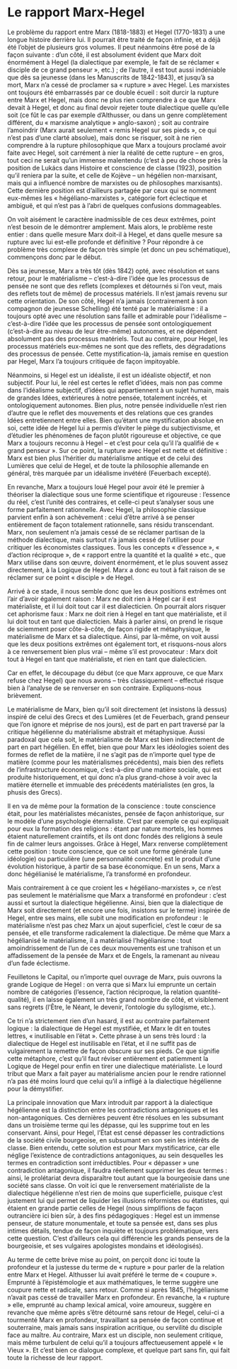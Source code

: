 # Le rapport Marx-Hegel

Le problème du rapport entre Marx (1818-1883) et Hegel (1770-1831) a une longue histoire derrière lui. Il pourrait être traité de façon infinie, et a déjà été l’objet de plusieurs gros volumes. Il peut néanmoins être posé de la façon suivante : d’un côté, il est absolument évident que Marx doit énormément à Hegel (la dialectique par exemple, le fait de se réclamer « disciple de ce grand penseur », etc.) ; de l’autre, il est tout aussi indéniable que dès sa jeunesse (dans les Manuscrits de 1842-1843), et jusqu’à sa mort, Marx n’a cessé de proclamer sa « rupture » avec Hegel. Les marxistes ont toujours été embarrassés par ce double écueil : soit durcir la rupture entre Marx et Hegel, mais donc ne plus rien comprendre à ce que Marx devait à Hegel, et donc au final devoir rejeter toute dialectique quelle qu’elle soit (ce fût le cas par exemple d’Althusser, ou dans un genre complètement différent, du « marxisme analytique » anglo-saxon) ; soit au contraire l’amoindrir (Marx aurait seulement « remis Hegel sur ses pieds », ce qui n’est pas d’une clarté absolue), mais donc se risquer, soit à ne rien comprendre à la rupture philosophique que Marx a toujours proclamé avoir faite avec Hegel, soit carrément à nier la réalité de cette rupture – en gros, tout ceci ne serait qu’un immense malentendu (c’est à peu de chose près la position de Lukács dans Histoire et conscience de classe (1923), position qu’il reniera par la suite, et celle de Kojève – un hégélien non-marxisant, mais qui a influencé nombre de marxistes ou de philosophes marxisants). Cette dernière position est d’ailleurs partagée par ceux qui se nomment eux-mêmes les « hégéliano-marxistes », catégorie fort éclectique et ambiguë, et qui n’est pas à l’abri de quelques confusions dommageables.

On voit aisément le caractère inadmissible de ces deux extrêmes, point n’est besoin de le démontrer amplement. Mais alors, le problème reste entier : dans quelle mesure Marx doit-il à Hegel, et dans quelle mesure sa rupture avec lui est-elle profonde et définitive ? Pour répondre à ce problème très complexe de façon très simple (et donc un peu schématique), commençons donc par le début.

Dès sa jeunesse, Marx a très tôt (dès 1842) opté, avec résolution et sans retour, pour le matérialisme – c’est-à-dire l’idée que les processus de pensée ne sont que des reflets (complexes et détournés si l’on veut, mais des reflets tout de même) de processus matériels. Il n’est jamais revenu sur cette orientation. De son côté, Hegel n’a jamais (contrairement à son compagnon de jeunesse Schelling) été tenté par le matérialisme : il a toujours opté avec une résolution sans faille et admirable pour l’idéalisme – c’est-à-dire l’idée que les processus de pensée sont ontologiquement (c’est-à-dire au niveau de leur être-même) autonomes, et ne dépendent absolument pas des processus matériels. Tout au contraire, pour Hegel, les processus matériels eux-mêmes ne sont que des reflets, des dégradations des processus de pensée. Cette mystification-là, jamais remise en question par Hegel, Marx l’a toujours critiquée de façon impitoyable.

Néanmoins, si Hegel est un idéaliste, il est un idéaliste objectif, et non subjectif. Pour lui, le réel est certes le reflet d’idées, mais non pas comme dans l’idéalisme subjectif, d’idées qui appartiennent à un sujet humain, mais de grandes Idées, extérieures à notre pensée, totalement incréés, et ontologiquement autonomes. Bien plus, notre pensée individuelle n’est rien d’autre que le reflet des mouvements et des relations que ces grandes Idées entretiennent entre elles. Bien qu’étant une mystification absolue en soi, cette idée de Hegel lui a permis d’éviter le piège du subjectivisme, et d’étudier les phénomènes de façon plutôt rigoureuse et objective, ce que Marx a toujours reconnu à Hegel – et c’est pour cela qu’il l’a qualifié de « grand penseur ». Sur ce point, la rupture avec Hegel est nette et définitive : Marx est bien plus l’héritier du matérialisme antique et de celui des Lumières que celui de Hegel, et de toute la philosophie allemande en général, très marquée par un idéalisme invétéré (Feuerbach excepté).

En revanche, Marx a toujours loué Hegel pour avoir été le premier à théoriser la dialectique sous une forme scientifique et rigoureuse : l’essence du réel, c’est l’unité des contraires, et celle-ci peut s’analyser sous une forme parfaitement rationnelle. Avec Hegel, la philosophie classique parvient enfin à son achèvement : celui d’être arrivé à se penser entièrement de façon totalement rationnelle, sans résidu transcendant. Marx, non seulement n’a jamais cessé de se réclamer partisan de la méthode dialectique, mais surtout n’a jamais cessé de l’utiliser pour critiquer les économistes classiques. Tous les concepts « d’essence », « d’action réciproque », de « rapport entre la quantité et la qualité » etc., que Marx utilise dans son œuvre, doivent énormément, et le plus souvent assez directement, à la Logique de Hegel. Marx a donc eu tout à fait raison de se réclamer sur ce point « disciple » de Hegel.

Arrivé à ce stade, il nous semble donc que les deux positions extrêmes ont l’air d’avoir également raison : Marx ne doit rien à Hegel car il est matérialiste, et il lui doit tout car il est dialecticien. On pourrait alors risquer cet aphorisme faux : Marx ne doit rien à Hegel en tant que matérialiste, et il lui doit tout en tant que dialecticien. Mais à parler ainsi, on prend le risque de sciemment poser côte-à-côte, de façon rigide et métaphysique, le matérialisme de Marx et sa dialectique. Ainsi, par là-même, on voit aussi que les deux positions extrêmes ont également tort, et risquons-nous alors à ce renversement bien plus vrai – même s’il est provocateur : Marx doit tout à Hegel en tant que matérialiste, et rien en tant que dialecticien.

Car en effet, le découpage du début (ce que Marx approuve, ce que Marx refuse chez Hegel) que nous avons – très classiquement – effectué risque bien à l’analyse de se renverser en son contraire. Expliquons-nous brièvement.

Le matérialisme de Marx, bien qu’il soit directement (et insistons là dessus) inspiré de celui des Grecs et des Lumières (et de Feuerbach, grand penseur que l’on ignore et méprise de nos jours), est de part en part traversé par la critique hégélienne du matérialisme abstrait et métaphysique. Aussi paradoxal que cela soit, le matérialisme de Marx est bien indirectement de part en part hégélien. En effet, bien que pour Marx les idéologies soient des formes de reflet de la matière, il ne s’agit pas de n’importe quel type de matière (comme pour les matérialismes précédents), mais bien des reflets de l’infrastructure économique, c’est-à-dire d’une matière sociale, qui est produite historiquement, et qui donc n’a plus grand-chose à voir avec la matière éternelle et immuable des précédents matérialistes (en gros, la phusis des Grecs).

 

Il en va de même pour la formation de la conscience : toute conscience était, pour les matérialistes mécanistes, pensée de façon anhistorique, sur le modèle d’une psychologie éternaliste. C’est par exemple ce qui expliquait pour eux la formation des religions : étant par nature mortels, les hommes étaient naturellement craintifs, et ils ont donc fondés des religions à seule fin de calmer leurs angoisses. Grâce à Hegel, Marx renverse complètement cette position : toute conscience, que ce soit une forme générale (une idéologie) ou particulière (une personnalité concrète) est le produit d’une évolution historique, à partir de sa base économique. En un sens, Marx a donc hégélianisé le matérialisme, l’a transformé en profondeur.

Mais contrairement à ce que croient les « hégéliano-marxistes », ce n’est pas seulement le matérialisme que Marx a transformé en profondeur : c’est aussi et surtout la dialectique hégélienne. Ainsi, bien que la dialectique de Marx soit directement (et encore une fois, insistons sur le terme) inspirée de Hegel, entre ses mains, elle subit une modification en profondeur : le matérialisme n’est pas chez Marx un ajout superficiel, c’est le cœur de sa pensée, et elle transforme radicalement la dialectique. De même que Marx a hégélianisé le matérialisme, il a matérialisé l’hégélianisme : tout amoindrissement de l’un de ces deux mouvements est une trahison et un affadissement de la pensée de Marx et de Engels, la ramenant au niveau d’un fade éclectisme.

Feuilletons le Capital, ou n’importe quel ouvrage de Marx, puis ouvrons la grande Logique de Hegel : on verra que si Marx lui emprunte un certain nombre de catégories (l’essence, l’action réciproque, la relation quantité-qualité), il en laisse également un très grand nombre de côté, et visiblement sans regrets (l’Être, le Néant, le devenir, l’ontologie du syllogisme, etc.).

Ce tri n’a strictement rien d’un hasard, il est au contraire parfaitement logique : la dialectique de Hegel est mystifiée, et Marx le dit en toutes lettres, « inutilisable en l’état ». Cette phrase à un sens très lourd : la dialectique de Hegel est inutilisable en l’état, et il ne suffit pas de vulgairement la remettre de façon obscure sur ses pieds. Ce que signifie cette métaphore, c’est qu’il faut réviser entièrement et patiemment la Logique de Hegel pour enfin en tirer une dialectique matérialiste. Le lourd tribut que Marx a fait payer au matérialisme ancien pour le rendre rationnel n’a pas été moins lourd que celui qu’il a infligé à la dialectique hégélienne pour la démystifier.

La principale innovation que Marx introduit par rapport à la dialectique hégélienne est la distinction entre les contradictions antagoniques et les non-antagoniques. Ces dernières peuvent être résolues en les subsumant dans un troisième terme qui les dépasse, qui les supprime tout en les conservant. Ainsi, pour Hegel, l’État est censé dépasser les contradictions de la société civile bourgeoise, en subsumant en son sein les intérêts de classe. Bien entendu, cette solution est pour Marx mystificatrice, car elle néglige l’existence de contradictions antagoniques, au sein desquelles les termes en contradiction sont irréductibles. Pour « dépasser » une contradiction antagonique, il faudra réellement supprimer les deux termes : ainsi, le prolétariat devra disparaître tout autant que la bourgeoisie dans une société sans classe. On voit ici que le renversement matérialiste de la dialectique hégélienne n’est rien de moins que superficielle, puisque c’est justement lui qui permet de liquider les illusions réformistes ou étatistes, qui étaient en grande partie celles de Hegel (nous simplifions de façon outrancière ici bien sûr, à des fins pédagogiques : Hegel est un immense penseur, de stature monumentale, et toute sa pensée est, dans ses plus intimes détails, tendue de façon inquiète et toujours problématique, vers cette question. C’est d’ailleurs cela qui différencie les grands penseurs de la bourgeoisie, et ses vulgaires apologistes mondains et idéologisés).

 

Au terme de cette brève mise au point, on perçoit donc ici toute la profondeur et la justesse du terme de « rupture » pour parler de la relation entre Marx et Hegel. Althusser lui avait préféré le terme de « coupure ». Emprunté à l’épistémologie et aux mathématiques, le terme suggère une coupure nette et radicale, sans retour. Comme si après 1845, l’hégélianisme n’avait pas cessé de travailler Marx en profondeur. En revanche, la « rupture » elle, emprunté au champ lexical amical, voire amoureux, suggère en revanche que même après s’être détourné sans retour de Hegel, celui-ci a tourmenté Marx en profondeur, travaillant sa pensée de façon continue et souterraine, mais jamais sans inspiration acritique, ou servilité du disciple face au maître. Au contraire, Marx est un disciple, non seulement critique, mais même turbulent de celui qu’il a toujours affectueusement appelé « le Vieux ». Et c’est bien ce dialogue complexe, et quelque part sans fin, qui fait toute la richesse de leur rapport.
